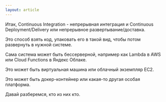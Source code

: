 ```yaml
---
layout: article
---
```

Итак, Continuous Integration - непрерывная интеграция и Continuous Deployment/Delivery или непрерывное развертывание/доставка.

Это способ взять код, упаковать его в такой вид, чтобы потом развернуть в нужной системе.

Сама система может быть бессерверной, например как Lambda в AWS или Cloud Functions в Яндекс Облаке.

Это может быть виртуальная машина или облачный экземпляр EC2.

Это может быть докер-контейнер или какая-то другая особая платформа.

Давай разберемся, кто из них кто.
